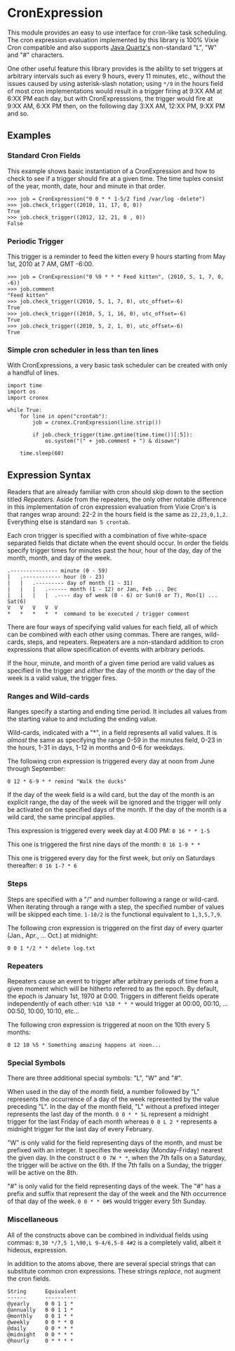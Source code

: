 CronExpression
==============

This module provides an easy to use interface for cron-like task scheduling.
The cron expression evaluation implemented by this library is 100% Vixie Cron
compatible and also supports [Java Quartz's][JQUARTZ] non-standard "L", "W" and
"#" characters.

One other useful feature this library provides is the ability to set triggers
at arbitrary intervals such as every 9 hours, every 11 minutes, etc., without
the issues caused by using asterisk-slash notation; using `*/9` in the hours
field of most cron implementations would result in a trigger firing at 9:XX AM
at 6:XX PM each day, but with CronExpresssions, the trigger would fire at 9:XX
AM, 6:XX PM then, on the following day 3:XX AM, 12:XX PM, 9:XX PM and so.

  [JQUARTZ]: http://www.quartz-scheduler.org/documentation/quartz-1.x/tutorials/crontrigger "Quartz Scheduler: CronTrigger Tutorial"

Examples
--------

### Standard Cron Fields ###

This example shows basic instantiation of a CronExpression and how to check to
see if a trigger should fire at a given time. The time tuples consist of the
year, month, date, hour and minute in that order.

    >>> job = CronExpression("0 0 * * 1-5/2 find /var/log -delete")
    >>> job.check_trigger((2010, 11, 17, 0, 0))
    True
    >>> job.check_trigger((2012, 12, 21, 0 , 0))
    False

### Periodic Trigger ###

This trigger is a reminder to feed the kitten every 9 hours starting from May
1st, 2010 at 7 AM, GMT -6:00.

    >>> job = CronExpression("0 %9 * * * Feed kitten", (2010, 5, 1, 7, 0, -6))
    >>> job.comment
    "Feed kitten"
    >>> job.check_trigger((2010, 5, 1, 7, 0), utc_offset=-6)
    True
    >>> job.check_trigger((2010, 5, 1, 16, 0), utc_offset=-6)
    True
    >>> job.check_trigger((2010, 5, 2, 1, 0), utc_offset=-6)
    True

### Simple cron scheduler in less than ten lines ###

With CronExpressions, a very basic task scheduler can be created with only a
handful of lines.

    import time
    import os
    import cronex

    while True:
        for line in open("crontab"):
            job = cronex.CronExpression(line.strip())

            if job.check_trigger(time.gmtime(time.time())[:5]):
                os.system("(" + job.comment + ") & disown")

        time.sleep(60)

Expression Syntax
-----------------

Readers that are already familiar with cron should skip down to the section
titled _Repeaters_. Aside from the repeaters, the only other notable difference
in this implementation of cron expression evaluation from Vixie Cron's is that
ranges wrap around: 22-2 in the hours field is the same as `22,23,0,1,2`.
Everything else is standard `man 5 crontab`.

Each cron trigger is specified with a combination of five white-space separated
fields that dictate when the event should occur. In order the fields specify
trigger times for minutes past the hour, hour of the day, day of the month,
month, and day of the week.

    .--------------- minute (0 - 59)
    |   .------------ hour (0 - 23)
    |   |   .--------- day of month (1 - 31)
    |   |   |   .------ month (1 - 12) or Jan, Feb ... Dec
    |   |   |   |  .---- day of week (0 - 6) or Sun(0 or 7), Mon(1) ... Sat(6)
    V   V   V   V  V
    *   *   *   *  *  command to be executed / trigger comment

There are four ways of specifying valid values for each field, all of which can
be combined with each other using commas. There are ranges, wild-cards, steps,
and repeaters. Repeaters are a non-standard addition to cron expressions that
allow specification of events with arbitrary periods.

If the hour, minute, and month of a given time period are valid values as
specified in the trigger and _either_ the day of the month _or_ the day of the
week is a valid value, the trigger fires.

### Ranges and Wild-cards ###

Ranges specify a starting and ending time period. It includes all values from
the starting value to and including the ending value.

Wild-cards, indicated with a "*", in a field represents all valid values. It is
_almost_ the same as specifying the range 0-59 in the minutes field, 0-23 in
the hours, 1-31 in days, 1-12 in months and 0-6 for weekdays.

The following cron expression is triggered every day at noon from June through
September:

    0 12 * 6-9 * * remind "Walk the ducks"

If the day of the week field is a wild card, but the day of the month is an
explicit range, the day of the week will be ignored and the trigger will only
be activated on the specified days of the month. If the day of the month is a
wild card, the same principal applies.

This expression is triggered every week day at 4:00 PM: `0 16 * * 1-5`

This one is triggered the first nine days of the month: `0 16 1-9 * *`

This one is triggered every day for the first week, but only on Saturdays
thereafter: `0 16 1-7 * 6`

### Steps ###

Steps are specified with a "/" and number following a range or wild-card. When
iterating through a range with a step, the specified number of values will be
skipped each time. `1-10/2` is the functional equivalent to `1,3,5,7,9`.

The following cron expression is triggered on the first day of every quarter
(Jan., Apr., ... Oct.) at midnight:

    0 0 1 */2 * * delete log.txt

### Repeaters ###

Repeaters cause an event to trigger after arbitrary periods of time from a
given moment which will be hitherto referred to as the epoch. By default, the
epoch is January 1st, 1970 at 0:00. Triggers in different fields operate
independently of each other: `%10 %10 * * *` would trigger at 00:00, 00:10, ...
00:50, 10:00, 10:10, etc...

The following cron expression is triggered at noon on the 10th every 5 months:

    0 12 10 %5 * Something amazing happens at noon...

### Special Symbols ###

There are three additional special symbols: "L", "W" and "#".

When used in the day of the month field, a number followed by "L" represents
the occurrence of a day of the week represented by the value preceding "L". In
the day of the month field, "L" without a prefixed integer represents the last
day of the month. `0 0 * * 5L` represent a midnight trigger for the last Friday
of each month whereas `0 0 L 2 *` represents a midnight trigger for the last
day of every February.

"W" is only valid for the field representing days of the month, and must be
prefixed with an integer. It specifies the weekday (Monday-Friday) nearest the
given day. In the construct `0 0 7W * *`, when the 7th falls on a Saturday, the
trigger will be active on the 6th. If the 7th falls on a Sunday, the trigger
will be active on the 8th.

"#" is only valid for the field representing days of the week. The "#" has a
prefix and suffix that represent the day of the week and the Nth occurrence of
that day of the week. `0 0 * * 0#5` would trigger every 5th Sunday.

### Miscellaneous ###

All of the constructs above can be combined in individual fields using commas:
`0,30 */7,5 1,%90,L 9-4/6,5-8 4#2` is a completely valid, albeit it hideous,
expression.

In addition to the atoms above, there are several special strings that can
substitute common cron expressions. These strings _replace_, not augment the
cron fields.

    String      Equivalent
    ------      ----------
    @yearly     0 0 1 1 *
    @annually   0 0 1 1 *
    @monthly    0 0 1 * *
    @weekly     0 0 * * 0
    @daily      0 0 * * *
    @midnight   0 0 * * *
    @hourly     0 * * * *
